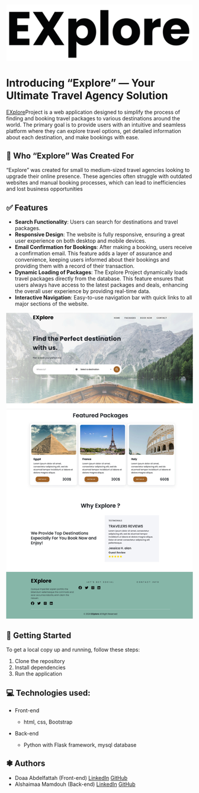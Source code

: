 ![Alt text](static/images/logo.png)

# Introducing “Explore” — Your Ultimate Travel Agency Solution

[EXplore](https://www.linkedin.com/in/doaa-abd-elfattah-41596a11a/)Project is a web application designed to simplify the process of finding and booking travel packages to various destinations around the world. The primary goal is to provide users with an intuitive and seamless platform where they can explore travel options, get detailed information about each destination, and make bookings with ease.

## 🎯 Who “Explore” Was Created For

“Explore” was created for small to medium-sized travel agencies looking to upgrade their online presence. These agencies often struggle with outdated websites and manual booking processes, which can lead to inefficiencies and lost business opportunities

## ✅ Features

- **Search Functionality**: Users can search for destinations and travel packages.
- **Responsive Design**: The website is fully responsive, ensuring a great user experience on both desktop and mobile devices.
- **Email Confirmation for Bookings**: After making a booking, users receive a confirmation email. This feature adds a layer of assurance and convenience, keeping users informed about their bookings and providing them with a record of their transaction.
- **Dynamic Loading of Packages**:
  The Explore Project dynamically loads travel packages directly from the database. This feature ensures that users always have access to the latest packages and deals, enhancing the overall user experience by providing real-time data.
- **Interactive Navigation**: Easy-to-use navigation bar with quick links to all major sections of the website.

![Alt text](static/images/explore%20screenshot.jpg)

## 🚀 Getting Started

To get a local copy up and running, follow these steps:

1. Clone the repository
2. Install dependencies
3. Run the application

## 💻 Technologies used:

- Front-end

  - html, css, Bootstrap

- Back-end
  - Python with Flask framework, mysql database

## ❃ Authors

- Doaa Abdelfattah (Front-end)
  [LinkedIn](https://www.linkedin.com/in/doaa-abd-elfattah-41596a11a/)
  [GitHub](https://github.com/doaaabdelfattah)
- Alshaimaa Mamdouh (Back-end)
  [LinkedIn](https://www.linkedin.com/in/doaa-abd-elfattah-41596a11a/)
  [GitHub](https://github.com/doaaabdelfattah)
